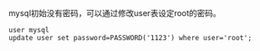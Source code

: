 mysql初始没有密码，可以通过修改user表设定root的密码。

```
user mysql
update user set password=PASSWORD('1123') where user='root';
```

